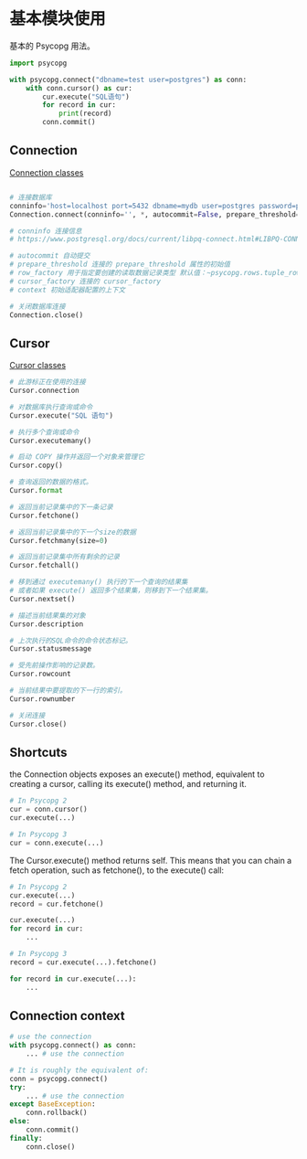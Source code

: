 # 基本模块使用

基本的 Psycopg 用法。

```python
import psycopg

with psycopg.connect("dbname=test user=postgres") as conn:
    with conn.cursor() as cur:
        cur.execute("SQL语句")
        for record in cur:
            print(record)
        conn.commit()
```

## Connection

[Connection classes](https://www.psycopg.org/psycopg3/docs/api/connections.html#psycopg.Connection.connect)

```python

# 连接数据库
conninfo='host=localhost port=5432 dbname=mydb user=postgres password=postgres connect_timeout=10'
Connection.connect(conninfo='', *, autocommit=False, prepare_threshold=5, row_factory=None, cursor_factory=None, context=None, **kwargs)

# conninfo 连接信息
# https://www.postgresql.org/docs/current/libpq-connect.html#LIBPQ-CONNSTRING

# autocommit 自动提交
# prepare_threshold 连接的 prepare_threshold 属性的初始值
# row_factory 用于指定要创建的读取数据记录类型 默认值：~psycopg.rows.tuple_row()
# cursor_factory 连接的 cursor_factory
# context 初始适配器配置的上下文

# 关闭数据库连接
Connection.close()

```


## Cursor

[Cursor classes](https://www.psycopg.org/psycopg3/docs/api/cursors.html)

```python
# 此游标正在使用的连接
Cursor.connection

# 对数据库执行查询或命令
Cursor.execute("SQL 语句")

# 执行多个查询或命令
Cursor.executemany()

# 启动 COPY 操作并返回一个对象来管理它
Cursor.copy()

# 查询返回的数据的格式。
Cursor.format

# 返回当前记录集中的下一条记录
Cursor.fetchone()

# 返回当前记录集中的下一个size的数据
Cursor.fetchmany(size=0)

# 返回当前记录集中所有剩余的记录
Cursor.fetchall()

# 移到通过 executemany() 执行的下一个查询的结果集
# 或者如果 execute() 返回多个结果集，则移到下一个结果集。
Cursor.nextset()

# 描述当前结果集的对象
Cursor.description

# 上次执行的SQL命令的命令状态标记。
Cursor.statusmessage

# 受先前操作影响的记录数。
Cursor.rowcount

# 当前结果中要提取的下一行的索引。
Cursor.rownumber

# 关闭连接
Cursor.close()
```

## Shortcuts

the Connection objects exposes an execute() method, equivalent to creating a cursor, calling its execute() method, and returning it.

```python
# In Psycopg 2
cur = conn.cursor()
cur.execute(...)

# In Psycopg 3
cur = conn.execute(...)
```

The Cursor.execute() method returns self. This means that you can chain a fetch operation, such as fetchone(), to the execute() call:

```python
# In Psycopg 2
cur.execute(...)
record = cur.fetchone()

cur.execute(...)
for record in cur:
    ...

# In Psycopg 3
record = cur.execute(...).fetchone()

for record in cur.execute(...):
    ...
```

## Connection context

```python
# use the connection
with psycopg.connect() as conn:
    ... # use the connection

# It is roughly the equivalent of:
conn = psycopg.connect()
try:
    ... # use the connection
except BaseException:
    conn.rollback()
else:
    conn.commit()
finally:
    conn.close()
```